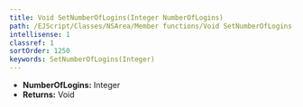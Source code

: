 ```yaml
---
title: Void SetNumberOfLogins(Integer NumberOfLogins)
path: /EJScript/Classes/NSArea/Member functions/Void SetNumberOfLogins(Integer p_0)
intellisense: 1
classref: 1
sortOrder: 1250
keywords: SetNumberOfLogins(Integer)
---
```



* **NumberOfLogins:** Integer
* **Returns:** Void


